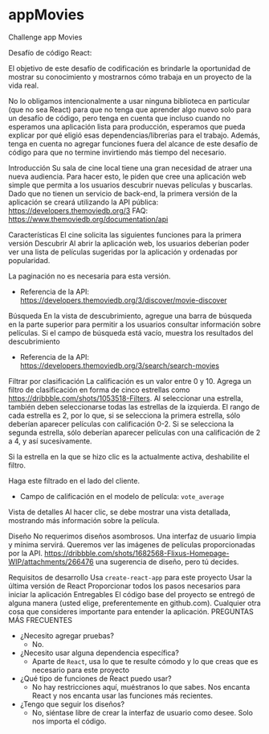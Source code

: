 # appMovies
Challenge app Movies

Desafío de código React:

El objetivo de este desafío de codificación es brindarle la oportunidad de mostrar su conocimiento y mostrarnos cómo trabaja en un proyecto de la vida real.

No lo obligamos intencionalmente a usar ninguna biblioteca en particular (que no sea React) para que no tenga que aprender algo nuevo solo para un desafío de código, pero tenga en cuenta que incluso cuando no esperamos una aplicación lista para producción, esperamos que pueda explicar por qué eligió esas dependencias/librerías para el trabajo.
Además, tenga en cuenta no agregar funciones fuera del alcance de este desafío de código para que no termine invirtiendo más tiempo del necesario.

Introducción
Su sala de cine local tiene una gran necesidad de atraer una nueva audiencia.
Para hacer esto, le piden que cree una aplicación web simple que permita a los usuarios descubrir nuevas películas y buscarlas.
Dado que no tienen un servicio de back-end, la primera versión de la aplicación se creará utilizando la API pública: https://developers.themoviedb.org/3 FAQ: https://www.themoviedb.org/documentation/api

Características
El cine solicita las siguientes funciones para la primera versión
Descubrir
Al abrir la aplicación web, los usuarios deberían poder ver una lista de películas sugeridas por la aplicación y ordenadas por popularidad.

La paginación no es necesaria para esta versión.
- Referencia de la API: https://developers.themoviedb.org/3/discover/movie-discover

Búsqueda
En la vista de descubrimiento, agregue una barra de búsqueda en la parte superior para permitir a los usuarios consultar información sobre películas.
Si el campo de búsqueda está vacío, muestra los resultados del descubrimiento
- Referencia de la API: https://developers.themoviedb.org/3/search/search-movies

Filtrar por clasificación
La calificación es un valor entre 0 y 10.
Agrega un filtro de clasificación en forma de cinco estrellas como https://dribbble.com/shots/1053518-Filters.
Al seleccionar una estrella, también deben seleccionarse todas las estrellas de la izquierda.
El rango de cada estrella es 2, por lo que, si se selecciona la primera estrella, sólo deberían aparecer películas con calificación 0-2. Si se selecciona la segunda estrella, sólo deberían aparecer películas con una calificación de 2 a 4, y así sucesivamente.

Si la estrella en la que se hizo clic es la actualmente activa, deshabilite el filtro.

Haga este filtrado en el lado del cliente.
- Campo de calificación en el modelo de película: `vote_average`

Vista de detalles
Al hacer clic, se debe mostrar una vista detallada, mostrando más información sobre la película.

Diseño
No requerimos diseños asombrosos.
Una interfaz de usuario limpia y mínima servirá.
Queremos ver las imágenes de películas proporcionadas por la API.
https://dribbble.com/shots/1682568-Flixus-Homepage-WIP/attachments/266476 una sugerencia de diseño, pero tú decides.

Requisitos de desarrollo
Usa `create-react-app` para este proyecto
Usar la última versión de React
Proporcionar todos los pasos necesarios para iniciar la aplicación
Entregables
El código base del proyecto se entregó de alguna manera (usted elige, preferentemente en github.com).
Cualquier otra cosa que consideres importante para entender la aplicación.
PREGUNTAS MÁS FRECUENTES
- ¿Necesito agregar pruebas?
  - No.
- ¿Necesito usar alguna dependencia específica?
  - Aparte de `React`, usa lo que te resulte cómodo y lo que creas que es necesario para este proyecto
- ¿Qué tipo de funciones de React puedo usar?
  - No hay restricciones aquí, muéstranos lo que sabes. Nos encanta React y nos encanta usar las funciones más recientes.
- ¿Tengo que seguir los diseños?
  - No, siéntase libre de crear la interfaz de usuario como desee. Solo nos importa el código.


